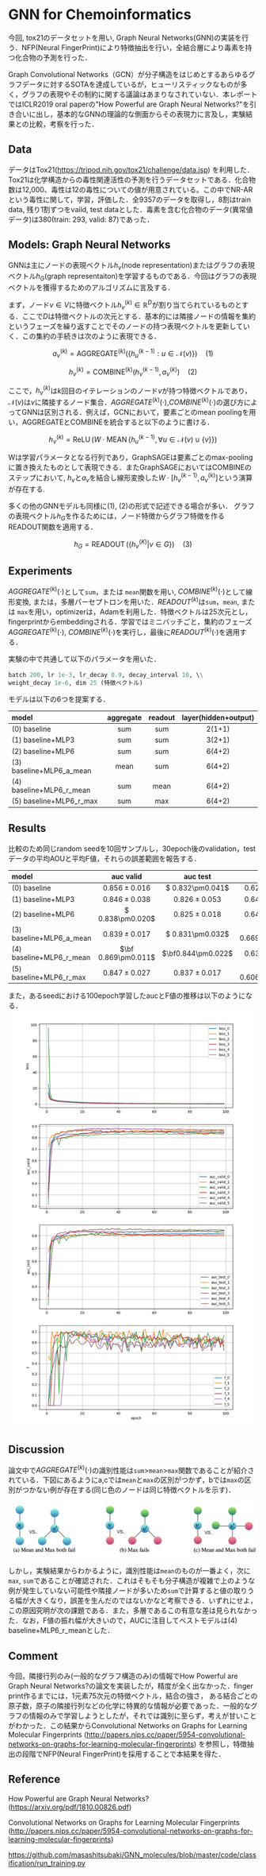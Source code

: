 # GNN for Chemoinformatics

今回, tox21のデータセットを用い, Graph Neural Networks(GNN)の実装を行う．NFP(Neural FingerPrint)により特徴抽出を行い，全結合層により毒素を持つ化合物の予測を行った．

Graph Convolutional Networks（GCN）が分子構造をはじめとするあらゆるグラフデータに対するSOTAを達成しているが，ヒューリスティックなものが多く，グラフの表現やその制約に関する議論はあまりなされていない．本レポートではICLR2019 oral paperの"How Powerful are Graph Neural Networks?"を引き合いに出し，基本的なGNNの理論的な側面からその表現力に言及し，実験結果との比較，考察を行った．


## Data
データはTox21(https://tripod.nih.gov/tox21/challenge/data.jsp) を利用した．Tox21は化学構造からの毒性関連活性の予測を行うデータセットである．化合物数は12,000、毒性は12の毒性についての値が用意されている。この中でNR-ARという毒性に関して，学習，評価した．全9357のデータを取得し，8割はtrain data, 残り1割ずつをvaild, test dataとした．毒素を含む化合物のデータ(異常値データ)は380(train: 293, valid: 87)であった．

## Models: Graph Neural Networks

GNNは主にノードの表現ベクトル$h_v$(node representation)またはグラフの表現ベクトル$h_G$(graph representaiton)を学習するものである．今回はグラフの表現ベクトルを獲得するためのアルゴリズムに言及する．

まず，ノード$v \in V$に特徴ベクトル$h_v^{(k)} \in \mathbb{R}^D$が割り当てられているものとする．ここで$D$は特徴ベクトルの次元とする．基本的には隣接ノードの情報を集約というフェーズを繰り返すことでそのノードの持つ表現ベクトルを更新していく．この集約の手続きは次のように表現できる．

$$
a_{v}^{(k)}=\operatorname{AGGREGATE}^{(k)}\left(\left\{h_{u}^{(k-1)} : u \in \mathcal{N}(v)\right\}\right) \quad (1)
$$

$$
h_{v}^{(k)}=\operatorname{COMBINE}^{(k)}\left(h_{v}^{(k-1)}, a_{\nu}^{(k)}\right) \quad (2)
$$

ここで，$h_v^{(k)}$は$k$回目のイテレーションのノード$v$が持つ特徴ベクトルであり，$\mathcal N(v)$は$v$に隣接するノード集合．$AGGREGATE^{(k)}(⋅)$,$COMBINE^{(k)}(⋅)$の選び方によってGNNは区別される．例えば，GCNにおいて，要素ごとのmean poolingを用い，AGGREGATEとCOMBINEを統合すると以下のように書ける．

$$
h_{v}^{(k)}=\operatorname{ReLU}\left(W \cdot \operatorname{MEAN}\left\{h_{u}^{(k-1)}, \forall u \in \mathcal{N}(v) \cup\{v\}\right\}\right)
$$

Wは学習パラメータとなる行列であり，GraphSAGEは要素ごとのmax-poolingに置き換えたものとして表現できる．またGraphSAGEにおいてはCOMBINEのステップにおいて, $h_v$と$a_v$を結合し線形変換した$W⋅[h_v^{(k−1)}, a_v^{(k)}]$という演算が存在する.


多くの他のGNNモデルも同様に(1), (2)の形式で記述できる場合が多い．
グラフの表現ベクトル$h_G$を作るためには，ノード特徴からグラフ特徴を作るREADOUT関数を適用する．

$$
h_{G}=\operatorname{READOUT}\left(\left\{h_{v}^{(K)} | v \in G\right\}\right) \quad (3)
$$

## Experiments
$AGGREGATE^{(k)}(⋅)$として`sum`，または `mean`関数を用い, $COMBINE^{(k)}(⋅)$として線形変換, または，多層パーセプトロンを用いた．$READOUT^{(k)}$は`sum`，`mean`, または `max`を用い，optimizerは，Adamを利用した．特徴ベクトルは25次元とし，fingerprintからembeddingされる．学習ではミニバッチごと，集約のフェーズ$AGGREGATE^{(k)}(⋅)$,  $COMBINE^{(k)}(⋅)$を実行し，最後に$READOUT^{(k)}(⋅)$を適用する．

実験の中で共通して以下のパラメータを用いた．

```python
batch 200, lr 1e-3, lr_decay 0.9, decay_interval 10, \\
weight_decay 1e-6, dim 25 (特徴ベクトル)
```

モデルは以下の6つを提案する．

|      model    | aggregate | readout| layer(hidden+output)  |
|:-------------|:--------------:|:--------------:|:-------------------:|
|(0) baseline  |	sum|sum|2(1+1)|
|(1) baseline+MLP3  | sum|sum|3(2+1)|
|(2) baseline+MLP6  | sum|sum|6(4+2)|
|(3) baseline+MLP6_a\_mean | mean|sum|6(4+2)|
|(4) baseline+MLP6_r\_mean | sum|mean|6(4+2)|
|(5) baseline+MLP6_r\_max  | sum|max|6(4+2)|


## Results
比較のため同じrandom seedを10回サンプルし，30epoch後のvalidation，testデータの平均AOUと平均F値，それらの誤差範囲を報告する．

|      model    | auc valid | auc test|  F |
|:-------------|:--------------:|:--------------:|:-------------------:|
| (0) baseline             |$0.856\pm0.016$|$ 0.832\pm0.041$|$0.624\pm0.031$|
| (1) baseline+MLP3        |$0.846\pm0.038$|$0.826\pm0.053$|$0.643\pm0.081$|
| (2) baseline+MLP6        |$ 0.838\pm0.020$|$0.825\pm0.018$|$0.641\pm0.071$|
| (3) baseline+MLP6_a\_mean|$0.839\pm0.017$|$ 0.831\pm0.032$|$\bf 0.669\pm0.046$|
| (4) baseline+MLP6_r\_mean|$\bf 0.869\pm0.011$|$\bf0.844\pm0.022$|$0.636\pm0.042$|
| (5) baseline+MLP6_r\_max |$0.847\pm0.027$|$0.837\pm0.017$|$ 0.606\pm0.084$|

また，あるseedにおける100epoch学習したaucとF値の推移は以下のようになる．
<img src="result.png">

## Discussion
論文中で$AGGREGATE^{(k)}(⋅)$の識別性能は`sum`>`mean`>`max`関数であることが紹介されている．下図にあるようにa,cでは`mean`と`max`の区別がつかず，bでは`max`の区別がつかない例が存在する(同じ色のノードは同じ特徴ベクトルを示す)．

<img src="images/graph.png">

しかし，実験結果からわかるように，識別性能は`mean`のものが一番よく，次に`max`, `sum`であることが確認された．これはそもそも分子構造が複雑で上のような例が発生していない可能性や隣接ノードが多いため`sum`で計算すると値の取りうる幅が大きくなり，誤差を生んだのではないかなど考察できる．いずれにせよ，この原因究明が次の課題である．また，多層であるこの有意な差は見られなかった．なお，F値の振れ幅が大きいので，AUCに注目してベストモデルは(4) baseline+MLP6_r\_meanとした．

## Comment
今回，隣接行列のみ(一般的なグラフ構造のみ)の情報でHow Powerful are Graph Neural Networks?の論文を実装したが，精度が全く出なかった．finger print作るまでには，1元素75次元の特徴ベクトル，結合の強さ， ある結合ごとの原子数，原子の隣接行列などの化学に特異的な情報が必要であった．一般的なグラフの情報のみで学習しようとしたが，それでは識別に至らず，考えが甘いことがわかった．この結果からConvolutional Networks on Graphs for Learning Molecular Fingerprints (http://papers.nips.cc/paper/5954-convolutional-networks-on-graphs-for-learning-molecular-fingerprints) を参照し，特徴抽出の段階でNFP(Neural FingerPrint)を採用することで本結果を得た．

## Reference 
How Powerful are Graph Neural Networks?(https://arxiv.org/pdf/1810.00826.pdf)

Convolutional Networks on Graphs for Learning Molecular Fingerprints
(http://papers.nips.cc/paper/5954-convolutional-networks-on-graphs-for-learning-molecular-fingerprints)

https://github.com/masashitsubaki/GNN_molecules/blob/master/code/classification/run_training.py








